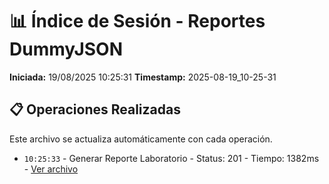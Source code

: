 # 📊 Índice de Sesión - Reportes DummyJSON

**Iniciada:** 19/08/2025 10:25:31
**Timestamp:** 2025-08-19_10-25-31

## 📋 Operaciones Realizadas

Este archivo se actualiza automáticamente con cada operación.
- `10:25:33` - Generar Reporte Laboratorio - Status: 201 - Tiempo: 1382ms - [Ver archivo](generar_reporte_laboratorio_01_2025-08-19_10-25-31.json)


